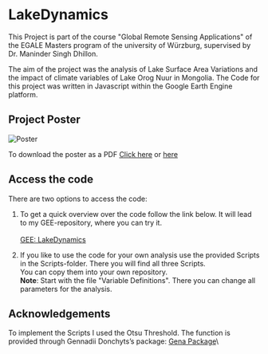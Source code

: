 # LakeDynamics

This Project is part of the course "Global Remote Sensing Applications"
of the EGALE Masters program of the university of Würzburg, supervised
by Dr. Maninder Singh Dhillon.

The aim of the project was the analysis of Lake Surface Area Variations
and the impact of climate variables of Lake Orog Nuur in Mongolia. The
Code for this project was written in Javascript within the Google Earth
Engine platform.

## Project Poster

![Poster](https://github.com/ElenaScholz/LakeDynamics/blob/main/images/ScholzElena_LakeDynamics_Poster.png)



To download the poster as a PDF [Click here](https://drive.google.com/file/d/1-lxaUW3Ubsh28rFqivBWWUdBlR6pG1vd/view?usp=sharing) or [here](https://github.com/ElenaScholz/LakeDynamics/blob/main/images/ScholzElena_LakeDynamics_Poster.pdf)


## Access the code

There are two options to access the code:

1.  To get a quick overview over the code follow the link below. It will
    lead to my GEE-repository, where you can try it.\
    \
    [GEE:
    LakeDynamics](https://code.earthengine.google.com/?accept_repo=users/elenascholz/CC2_DrylandDynamics)
   

3.  If you like to use the code for your own analysis use the provided
    Scripts in the Scripts-folder. There you will find all three
    Scripts.\
    You can copy them into your own repository.\
    **Note**: Start with the file "Variable Definitions". There you can
    change all parameters for the analysis.

## Acknowledgements
To implement the Scripts I used the Otsu Threshold. The function is
provided through Gennadii Donchyts’s package: [Gena
Package](https://code.earthengine.google.co.in/?scriptPath=users%2Fgena%2Fpackages%3Athresholding)\
